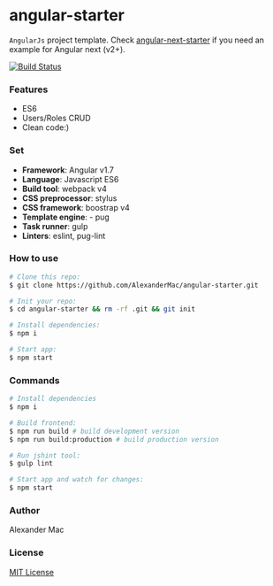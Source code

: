 # angular-starter
`AngularJs` project template. Check [angular-next-starter](https://github.com/AlexanderMac/angular-next-starter) if you need an example for Angular next (v2+).

[![Build Status](https://travis-ci.org/AlexanderMac/angular-starter.svg?branch=master)](https://travis-ci.org/AlexanderMac/angular-starter)

### Features
- ES6
- Users/Roles CRUD
- Clean code:)

### Set
- **Framework**: Angular v1.7
- **Language**: Javascript ES6
- **Build tool**: webpack v4
- **CSS preprocessor**: stylus
- **CSS framework**: boostrap v4
- **Template engine**: - pug
- **Task runner**: gulp
- **Linters**: eslint, pug-lint

### How to use
```sh
# Clone this repo:
$ git clone https://github.com/AlexanderMac/angular-starter.git

# Init your repo:
$ cd angular-starter && rm -rf .git && git init

# Install dependencies:
$ npm i

# Start app:
$ npm start
```

### Commands

```sh
# Install dependencies
$ npm i

# Build frontend:
$ npm run build # build development version
$ npm run build:production # build production version

# Run jshint tool:
$ gulp lint

# Start app and watch for changes:
$ npm start
```

### Author
Alexander Mac

### License
[MIT License](license)
